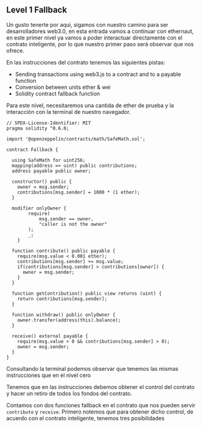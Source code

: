 ## Level 1 Fallback

Un gusto tenerte por aqui, sigamos con nuestro camino para ser desarrolladores web3.0, en esta entrada vamos a continuar con ethernaut, en este primer nivel ya vamos a poder interactuar directamente con el contrato inteligente, por lo que nuestro primer paso será observar que nos ofrece.
 
En las instrucciones del contrato tenemos las siguientes pistas:
  
- Sending transactions using web3.js to a contract and to a payable function
- Conversion between units ether & wei
- Solidity contract fallback function 

Para este nivel, necesitaremos una cantida de ether de prueba y la interacción con la terminal de nuestro navegador.
  
```solidity
// SPDX-License-Identifier: MIT
pragma solidity ^0.6.0;

import '@openzeppelin/contracts/math/SafeMath.sol';

contract Fallback {

  using SafeMath for uint256;
  mapping(address => uint) public contributions;
  address payable public owner;

  constructor() public {
    owner = msg.sender;
    contributions[msg.sender] = 1000 * (1 ether);
  }

  modifier onlyOwner {
        require(
            msg.sender == owner,
            "caller is not the owner"
        );
        _;
    }

  function contribute() public payable {
    require(msg.value < 0.001 ether);
    contributions[msg.sender] += msg.value;
    if(contributions[msg.sender] > contributions[owner]) {
      owner = msg.sender;
    }
  }

  function getContribution() public view returns (uint) {
    return contributions[msg.sender];
  }

  function withdraw() public onlyOwner {
    owner.transfer(address(this).balance);
  }

  receive() external payable {
    require(msg.value > 0 && contributions[msg.sender] > 0);
    owner = msg.sender;
  }
}
```

Consultando la terminal podemos observar que tenemos las mismas instrucciones que en el nivel cero 
  
Tenemos que en las instrucciones debemos obtener el control del contrato y hacer un retiro de todos los fondos del contrato. 

Contamos con dos funciones fallback en el contrato que nos pueden servir `contribute` y `receive`.
Primero notemos que para obtener dicho control, de acuerdo con el contrato inteligente, tenemos tres posibilidades
